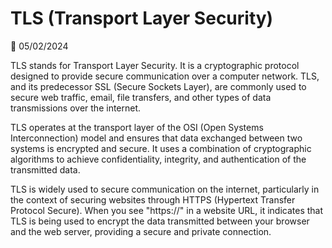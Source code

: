 # TLS (Transport Layer Security) 

📅 05/02/2024

TLS stands for Transport Layer Security. It is a cryptographic protocol designed to provide secure communication over a computer network. TLS, and its predecessor SSL (Secure Sockets Layer), are commonly used to secure web traffic, email, file transfers, and other types of data transmissions over the internet.

TLS operates at the transport layer of the OSI (Open Systems Interconnection) model and ensures that data exchanged between two systems is encrypted and secure. It uses a combination of cryptographic algorithms to achieve confidentiality, integrity, and authentication of the transmitted data.

TLS is widely used to secure communication on the internet, particularly in the context of securing websites through HTTPS (Hypertext Transfer Protocol Secure). When you see "https://" in a website URL, it indicates that TLS is being used to encrypt the data transmitted between your browser and the web server, providing a secure and private connection.